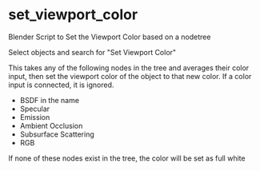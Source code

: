 # set_viewport_color
Blender Script to Set the Viewport Color based on a nodetree

Select objects and search for "Set Viewport Color"

This takes any of the following nodes in the tree and averages their color input, then set the viewport color of the object to that new color. If a color input is connected, it is ignored. 
* BSDF in the name
* Specular
* Emission
* Ambient Occlusion
* Subsurface Scattering
* RGB

If none of these nodes exist in the tree, the color will be set as full white
